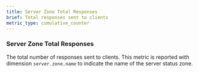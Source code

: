 ```yaml
---
title: Server Zone Total Responses
brief: Total responses sent to clients
metric_type: cumulative_counter
---
```

### Server Zone Total Responses
The total number of responses sent to clients. This metric is reported with dimension
`server.zone.name` to indicate the name of the server status zone.
